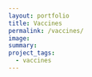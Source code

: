 ```yaml
---
layout: portfolio
title: Vaccines
permalink: /vaccines/
image:
summary: 
project_tags:
  - vaccines
---
```


